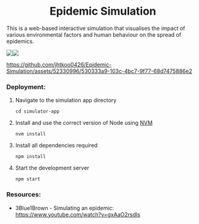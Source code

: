 <h1 align="center">Epidemic Simulation</h1>
<p>This is a web-based interactive simulation that visualises the impact of various environmental factors and human behaviour on the spread of epidemics.</p>

<img src="https://img.shields.io/badge/React-20232A?style=for-the-badge&logo=react&logoColor=61DAFB"/><img src="https://img.shields.io/badge/JavaScript-F7DF1E?style=for-the-badge&logo=javascript&logoColor=black"/>

https://github.com/jhtkoo0426/Epidemic-Simulation/assets/52330996/530333a9-103c-4bc7-9f77-68d7475886e2



### Deployment:
1. Navigate to the simulation app directory
    ```
    cd simulator-app
    ```
2. Install and use the correct version of Node using <a href="https://github.com/nvm-sh/nvm">NVM</a>
    ```
    nvm install
    ```
3. Install all dependencies required
    ```
    npm install
    ```
4. Start the development server
    ```
    npm start
    ```
    
    
### Resources:
- 3Blue1Brown - Simulating an epidemic: https://www.youtube.com/watch?v=gxAaO2rsdIs
